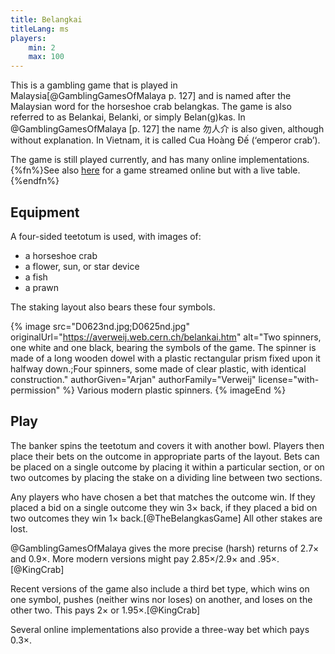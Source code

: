 ```yaml
---
title: Belangkai
titleLang: ms
players:
    min: 2
    max: 100
---
```


This is a gambling game that is played in Malaysia[@GamblingGamesOfMalaya p. 127] and is named
after the Malaysian word for the horseshoe crab <span
lang="ms">belangkas</span>. The game is also referred to as Belankai, Belanki,
or simply Belan(g)kas. In @GamblingGamesOfMalaya [p. 127] the name <span
lang="zh">勿人介</span> is also given, although without explanation. In Vietnam,
it is called <span lang="vi" class="noun">Cua Hoàng Đế</span> (‘emperor crab’).

The game is still played currently, and has many online
implementations.{%fn%}See also
[here](https://www.youtube.com/watch?v=pGcRlTl3GdI) for a game streamed
online but with a live table.{%endfn%}

## Equipment

A four-sided teetotum is used, with images of:

- a horseshoe crab
- a flower, sun, or star device
- a fish
- a prawn

The staking layout also bears these four symbols.

{% image src="D0623nd.jpg;D0625nd.jpg" originalUrl="https://averweij.web.cern.ch/belankai.htm" 
  alt="Two spinners, one white and one black, bearing the symbols of the game. The spinner is made of a long wooden dowel with a plastic rectangular prism fixed upon it halfway down.;Four spinners, some made of clear plastic, with identical construction."
  authorGiven="Arjan" authorFamily="Verweij" license="with-permission" %}
Various modern plastic spinners.
{% imageEnd %}

## Play

The banker spins the teetotum and covers it with another bowl. Players then
place their bets on the outcome in appropriate parts of the layout. Bets can be
placed on a single outcome by placing it within a particular section, or on two
outcomes by placing the stake on a dividing line between two sections.

Any players who have chosen a bet that matches the outcome win. If they placed a
bid on a single outcome they win 3× back, if they placed a bid on two outcomes
they win 1× back.[@TheBelangkasGame] All other stakes are lost.

@GamblingGamesOfMalaya gives the more precise (harsh) returns of 2.7× and 0.9×.
More modern versions might pay 2.85×/2.9× and .95×.[@KingCrab]

Recent versions of the game also include a third bet type, which wins on one
symbol, pushes (neither wins nor loses) on another, and loses on the other two.
This pays 2× or 1.95×.[@KingCrab]

Several online implementations also provide a three-way bet which pays 0.3×.
